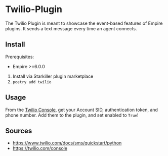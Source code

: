 # Twilio-Plugin
The Twilio Plugin is meant to showcase the event-based features of Empire plugins.
It sends a text message every time an agent connects.

## Install
Prerequisites:
- Empire >=6.0.0

1. Install via Starkiller plugin marketplace
2. `poetry add twilio`

## Usage
From the [Twilio Console](https://www.twilio.com/console), get your Account SID, authentication token, and phone number.
Add them to the plugin, and set enabled to `True`!

## Sources
- https://www.twilio.com/docs/sms/quickstart/python
- https://twilio.com/console
